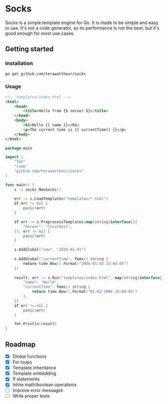 # Socks

Socks is a simple template engine for Go. It is made to be simple
and easy to use. It's not a code generator, so its performance is
not the best, but it's good enough for most use cases.

## Getting started

### Installation
```bash
go get github.com/terawatthour/socks
```

### Usage
```html
<!-- templates/index.html -->
<html>
    <head>
        <title>Hello from {$ server $}</title>
    </head>
    <body>
        <h1>Hello {{ name }}</h1>
        <p>The current time is {{ currentTime() }}</p>
    </body>
</html>
```

```go
package main

import (
    "fmt"
    "time"
    "github.com/terawatthour/socks"
)

func main() {
    s := socks.NewSocks()
	
    err := s.LoadTemplates("templates/*.html")
    if err != nil {
        panic(err)
    }

    if err := s.PreprocessTemplates(map[string]interface{}{
        "Server": "localhost",
    }); err != nil {
        panic(err)
    }

    s.AddGlobal("now", "2019-01-01")
	
    s.AddGlobal("currentTime", func() string {
        return time.Now().Format("2006-01-02 15:04:05")
    })
	
    result, err := s.Run("templates/index.html", map[string]interface{}{
        "name": "World",
        "currentTime": func() string {
            return time.Now().Format("01-02-2006 15:04:05")
        },
    })
    if err != nil {
        panic(err)
    }

    fmt.Println(result)
}
```

## Roadmap
- [x] Global functions
- [x] For loops
- [x] Template inheritance
- [x] Template embedding
- [x] If statements
- [x] Inline math/boolean operations
- [ ] Improve error messages
- [ ] Write proper tests
